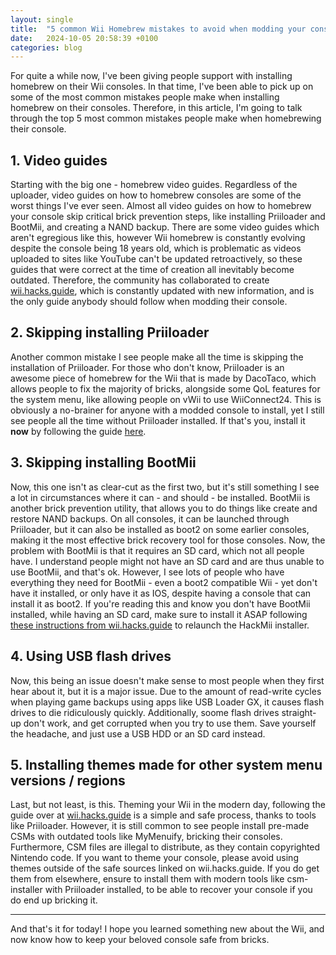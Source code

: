 ```yaml
---
layout: single
title:  "5 common Wii Homebrew mistakes to avoid when modding your console"
date:   2024-10-05 20:58:39 +0100
categories: blog
---
```

For quite a while now, I've been giving people support with installing homebrew on their Wii consoles. In that time, I've been able to pick up on some of the most common mistakes people make when installing homebrew on their consoles. Therefore, in this article, I'm going to talk through the top 5 most common mistakes people make when homebrewing their console.

## 1. Video guides

Starting with the big one - homebrew video guides. Regardless of the uploader, video guides on how to homebrew consoles are some of the worst things I've ever seen. Almost all video guides on how to homebrew your console skip critical brick prevention steps, like installing Priiloader and BootMii, and creating a NAND backup. There are some video guides which aren't egregious like this, however Wii homebrew is constantly evolving despite the console being 18 years old, which is problematic as videos uploaded to sites like YouTube can't be updated retroactively, so these guides that were correct at the time of creation all inevitably become outdated. Therefore, the community has collaborated to create [wii.hacks.guide](https://wii.hacks.guide), which is constantly updated with new information, and is the only guide anybody should follow when modding their console.

## 2. Skipping installing Priiloader

Another common mistake I see people make all the time is skipping the installation of Priiloader. For those who don't know, Priiloader is an awesome piece of homebrew for the Wii that is made by DacoTaco, which allows people to fix the majority of bricks, alongside some QoL features for the system menu, like allowing people on vWii to use WiiConnect24. This is obviously a no-brainer for anyone with a modded console to install, yet I still see people all the time without Priiloader installed. If that's you, install it **now** by following the guide [here](https://wii.hacks.guide/priiloader).

## 3. Skipping installing BootMii

Now, this one isn't as clear-cut as the first two, but it's still something I see a lot in circumstances where it can - and should - be installed. BootMii is another brick prevention utility, that allows you to do things like create and restore NAND backups. On all consoles, it can be launched through Priiloader, but it can also be installed as boot2 on some earlier consoles, making it the most effective brick recovery tool for those consoles. Now, the problem with BootMii is that it requires an SD card, which not all people have. I understand people might not have an SD card and are thus unable to use BootMii, and that's ok. However, I see lots of people who have everything they need for BootMii - even a boot2 compatible Wii - yet don't have it installed, or only have it as IOS, despite having a console that can install it as boot2. If you're reading this and know you don't have BootMii installed, while having an SD card, make sure to install it ASAP following [these instructions from wii.hacks.guide](https://wii.hacks.guide/hackmii) to relaunch the HackMii installer.

## 4. Using USB flash drives

Now, this being an issue doesn't make sense to most people when they first hear about it, but it is a major issue. Due to the amount of read-write cycles when playing game backups using apps like USB Loader GX, it causes flash drives to die ridiculously quickly. Additionally, soome flash drives straight-up don't work, and get corrupted when you try to use them. Save yourself the headache, and just use a USB HDD or an SD card instead.

## 5. Installing themes made for other system menu versions / regions

Last, but not least, is this. Theming your Wii in the modern day, following the guide over at [wii.hacks.guide](https://wii.hacks.guide/themes) is a simple and safe process, thanks to tools like Priiloader. However, it is still common to see people install pre-made CSMs with outdated tools like MyMenuify, bricking their consoles. Furthermore, CSM files are illegal to distribute, as they contain copyrighted Nintendo code. If you want to theme your console, please avoid using themes outside of the safe sources linked on wii.hacks.guide. If you do get them from elsewhere, ensure to install them with modern tools like csm-installer with Priiloader installed, to be able to recover your console if you do end up bricking it.

---

And that's it for today! I hope you learned something new about the Wii, and now know how to keep your beloved console safe from bricks.